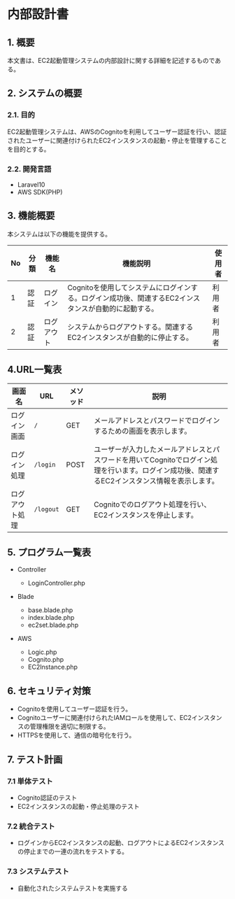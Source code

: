 # 内部設計書

## 1. 概要

本文書は、EC2起動管理システムの内部設計に関する詳細を記述するものである。

## 2. システムの概要

### 2.1. 目的

EC2起動管理システムは、AWSのCognitoを利用してユーザー認証を行い、認証されたユーザーに関連付けられたEC2インスタンスの起動・停止を管理することを目的とする。

### 2.2. 開発言語

- Laravel10
- AWS SDK(PHP)

## 3. 機能概要
本システムは以下の機能を提供する。

| No | 分類     | 機能名     | 機能説明                                                                                   | 使用者 |
|----|----------|------------|-------------------------------------------------------------------------------------------|-------|
| 1  | 認証     | ログイン   | Cognitoを使用してシステムにログインする。ログイン成功後、関連するEC2インスタンスが自動的に起動する。 | 利用者 |
| 2  | 認証     | ログアウト | システムからログアウトする。関連するEC2インスタンスが自動的に停止する。                     | 利用者 |

## 4.URL一覧表

| 画面名       | URL      | メソッド | 説明                                           |
|--------------|----------|----------|-----------------------------------------------|
| ログイン画面 | `/`      | GET      | メールアドレスとパスワードでログインするための画面を表示します。 |
| ログイン処理 | `/login` | POST     | ユーザーが入力したメールアドレスとパスワードを用いてCognitoでログイン処理を行います。ログイン成功後、関連するEC2インスタンス情報を表示します。 |
| ログアウト処理| `/logout`| GET     | Cognitoでのログアウト処理を行い、EC2インスタンスを停止します。 |

## 5. プログラム一覧表

- Controller
  - LoginController.php 

- Blade
  - base.blade.php
  - index.blade.php
  - ec2set.blade.php

- AWS
  - Logic.php
  - Cognito.php
  - EC2Instance.php

## 6. セキュリティ対策

- Cognitoを使用してユーザー認証を行う。
- Cognitoユーザーに関連付けられたIAMロールを使用して、EC2インスタンスの管理権限を適切に制限する。
- HTTPSを使用して、通信の暗号化を行う。

## 7. テスト計画

### 7.1 単体テスト

- Cognito認証のテスト
- EC2インスタンスの起動・停止処理のテスト

### 7.2 統合テスト

- ログインからEC2インスタンスの起動、ログアウトによるEC2インスタンスの停止までの一連の流れをテストする。

### 7.3 システムテスト

- 自動化されたシステムテストを実施する


